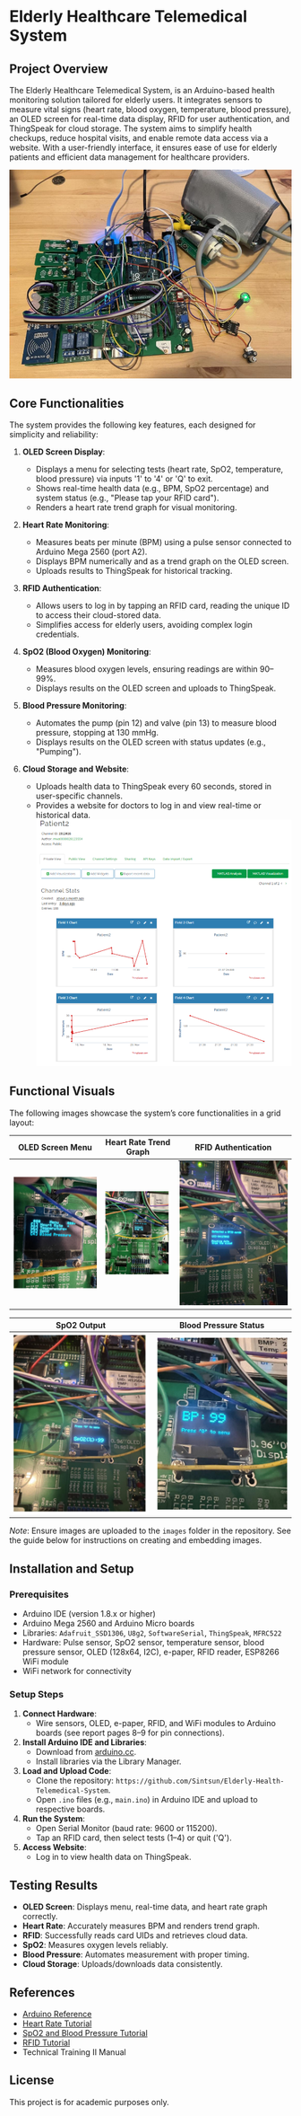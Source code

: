 # Elderly Healthcare Telemedical System

## Project Overview
The Elderly Healthcare Telemedical System, is an Arduino-based health monitoring solution tailored for elderly users. It integrates sensors to measure vital signs (heart rate, blood oxygen, temperature, blood pressure), an OLED screen for real-time data display, RFID for user authentication, and ThingSpeak for cloud storage. The system aims to simplify health checkups, reduce hospital visits, and enable remote data access via a website. With a user-friendly interface, it ensures ease of use for elderly patients and efficient data management for healthcare providers.

 ![overview](images/overview.png)

## Core Functionalities
The system provides the following key features, each designed for simplicity and reliability:

1. **OLED Screen Display**:
   - Displays a menu for selecting tests (heart rate, SpO2, temperature, blood pressure) via inputs '1' to '4' or 'Q' to exit.
   - Shows real-time health data (e.g., BPM, SpO2 percentage) and system status (e.g., "Please tap your RFID card").
   - Renders a heart rate trend graph for visual monitoring.

2. **Heart Rate Monitoring**:
   - Measures beats per minute (BPM) using a pulse sensor connected to Arduino Mega 2560 (port A2).
   - Displays BPM numerically and as a trend graph on the OLED screen.
   - Uploads results to ThingSpeak for historical tracking.

3. **RFID Authentication**:
   - Allows users to log in by tapping an RFID card, reading the unique ID to access their cloud-stored data.
   - Simplifies access for elderly users, avoiding complex login credentials.

4. **SpO2 (Blood Oxygen) Monitoring**:
   - Measures blood oxygen levels, ensuring readings are within 90–99%.
   - Displays results on the OLED screen and uploads to ThingSpeak.

5. **Blood Pressure Monitoring**:
   - Automates the pump (pin 12) and valve (pin 13) to measure blood pressure, stopping at 130 mmHg.
   - Displays results on the OLED screen with status updates (e.g., "Pumping").

6. **Cloud Storage and Website**:
   - Uploads health data to ThingSpeak every 60 seconds, stored in user-specific channels.
   - Provides a website for doctors to log in and view real-time or historical data.
![web](images/web.png)
## Functional Visuals
The following images showcase the system’s core functionalities in a grid layout:

| OLED Screen Menu | Heart Rate Trend Graph | RFID Authentication |
|------------------|------------------------|---------------------|
| ![OLED Screen Menu](images/oled_menu.png) | ![Heart Rate Graph](images/heart_rate_graph.png) | ![RFID Authentication](images/rfid_scan.png) |

| SpO2 Output | Blood Pressure Status |
|-------------|-----------------------|
| ![SpO2 Output](images/spo2_output.png) | ![Blood Pressure Status](images/bp_status.png) |

*Note*: Ensure images are uploaded to the `images` folder in the repository. See the guide below for instructions on creating and embedding images.

## Installation and Setup
### Prerequisites
- Arduino IDE (version 1.8.x or higher)
- Arduino Mega 2560 and Arduino Micro boards
- Libraries: `Adafruit_SSD1306`, `U8g2`, `SoftwareSerial`, `ThingSpeak`, `MFRC522`
- Hardware: Pulse sensor, SpO2 sensor, temperature sensor, blood pressure sensor, OLED (128x64, I2C), e-paper, RFID reader, ESP8266 WiFi module
- WiFi network for connectivity

### Setup Steps
1. **Connect Hardware**:
   - Wire sensors, OLED, e-paper, RFID, and WiFi modules to Arduino boards (see report pages 8–9 for pin connections).
2. **Install Arduino IDE and Libraries**:
   - Download from [arduino.cc](https://www.arduino.cc/en/software).
   - Install libraries via the Library Manager.
3. **Load and Upload Code**:
   - Clone the repository: `https://github.com/Sintsun/Elderly-Health-Telemedical-System`.
   - Open `.ino` files (e.g., `main.ino`) in Arduino IDE and upload to respective boards.
4. **Run the System**:
   - Open Serial Monitor (baud rate: 9600 or 115200).
   - Tap an RFID card, then select tests (1–4) or quit ('Q').
5. **Access Website**:
   - Log in to view health data on ThingSpeak.

## Testing Results
- **OLED Screen**: Displays menu, real-time data, and heart rate graph correctly.
- **Heart Rate**: Accurately measures BPM and renders trend graph.
- **RFID**: Successfully reads card UIDs and retrieves cloud data.
- **SpO2**: Measures oxygen levels reliably.
- **Blood Pressure**: Automates measurement with proper timing.
- **Cloud Storage**: Uploads/downloads data consistently.

## References
- [Arduino Reference](https://www.arduino.cc/reference/en/)
- [Heart Rate Tutorial](https://create.arduino.cc/projecthub/Techatronic/how-to-make-heart-rate-monitor-15c86b)
- [SpO2 and Blood Pressure Tutorial](https://create.arduino.cc/projecthub/protocentral/measure-spo2-heart-rate-and-bp-trends-bptusing-arduino-bcc316)
- [RFID Tutorial](https://create.arduino.cc/projecthub/Aritro/security-access-using-rfid-reader-f7c746)
- Technical Training II Manual

## License
This project is for academic purposes only. 
